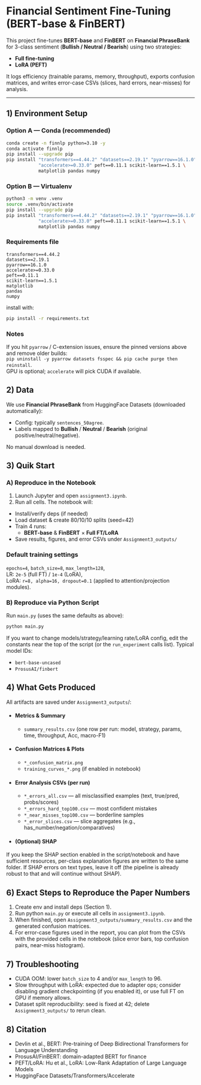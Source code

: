 # Financial Sentiment Fine-Tuning (BERT-base & FinBERT)

This project fine-tunes **BERT-base** and **FinBERT** on **Financial PhraseBank** for 3-class sentiment (**Bullish / Neutral / Bearish**) using two strategies:
- **Full fine-tuning**
- **LoRA (PEFT)**

It logs efficiency (trainable params, memory, throughput), exports confusion matrices, and writes error-case CSVs (slices, hard errors, near-misses) for analysis.

---

## 1) Environment Setup

### Option A — Conda (recommended)
```bash
conda create -n finnlp python=3.10 -y
conda activate finnlp
pip install --upgrade pip
pip install "transformers==4.44.2" "datasets==2.19.1" "pyarrow==16.1.0" \
            "accelerate>=0.33.0" peft==0.11.1 scikit-learn==1.5.1 \
            matplotlib pandas numpy

```

### Option B — Virtualenv
```bash
python3 -m venv .venv
source .venv/bin/activate
pip install --upgrade pip
pip install "transformers==4.44.2" "datasets==2.19.1" "pyarrow==16.1.0" \
            "accelerate>=0.33.0" peft==0.11.1 scikit-learn==1.5.1 \
            matplotlib pandas numpy
```
### Requirements file
```text
transformers==4.44.2
datasets==2.19.1
pyarrow==16.1.0
accelerate>=0.33.0
peft==0.11.1
scikit-learn==1.5.1
matplotlib
pandas
numpy
```
install with:  
```bash
pip install -r requirements.txt
```

### Notes
If you hit `pyarrow` / C-extension issues, ensure the pinned versions above and remove older builds:  
`pip uninstall -y pyarrow datasets fsspec && pip cache purge then reinstall`.  
GPU is optional; `accelerate` will pick CUDA if available.

## 2) Data
We use **Financial PhraseBank** from HuggingFace Datasets (downloaded automatically):  
- Config: typically `sentences_50agree`.  
- Labels mapped to **Bullish** / **Neutral** / **Bearish** (original positive/neutral/negative).

No manual download is needed.

## 3) Quik Start
### A) Reproduce in the Notebook
1. Launch Jupyter and open `assignment3.ipynb`.
2. Run all cells. The notebook will:
- Install/verify deps (if needed)
- Load dataset & create 80/10/10 splits (seed=42)
- Train 4 runs:
  - **BERT-base** & **FinBERT** × **Full FT/LoRA**
- Save results, figures, and error CSVs under `Assignment3_outputs/`
   
### Default training settings
`epochs=4`, `batch_size=8`, `max_length=128`,    
LR: `2e-5` (full FT) / `1e-4` (LoRA),  
LoRA: `r=8, alpha=16, dropout=0.1` (applied to attention/projection modules).

### B) Reproduce via Python Script
Run `main.py` (uses the same defaults as above):
```bash
python main.py
```
If you want to change models/strategy/learning rate/LoRA config, edit the constants near the top of the script (or the `run_experiment` calls list). Typical model IDs:
- `bert-base-uncased`
- `ProsusAI/finbert`

## 4) What Gets Produced
All artifacts are saved under `Assignment3_outputs`/:
- #### Metrics & Summary
  - `summary_results.csv` (one row per run: model, strategy, params, time, throughput, Acc, macro-F1)
- #### Confusion Matrices & Plots
  - `*_confusion_matrix.png`
  - `training_curves_*.png` (if enabled in notebook)
- #### Error Analysis CSVs (per run)
  - `*_errors_all.csv` — all misclassified examples (text, true/pred, probs/scores)
  - `*_errors_hard_top100.csv` — most confident mistakes
  - `*_near_misses_top100.csv` — borderline samples
  - `*_error_slices.csv` — slice aggregates (e.g., has_number/negation/comparatives)
- #### (Optional) SHAP
If you keep the SHAP section enabled in the script/notebook and have sufficient resources, per-class explanation figures are written to the same folder. If SHAP errors on text types, leave it off (the pipeline is already robust to that and will continue without SHAP).


## 6) Exact Steps to Reproduce the Paper Numbers
1. Create env and install deps (Section 1).
2. Run python `main.py` or execute all cells in `assignment3.ipynb`.
3. When finished, open `Assignment3_outputs/summary_results.csv` and the generated confusion matrices.
4. For error-case figures used in the report, you can plot from the CSVs with the provided cells in the notebook (slice error bars, top confusion pairs, near-miss histogram).


## 7) Troubleshooting  
- CUDA OOM: lower `batch_size` to 4 and/or `max_length` to 96.
- Slow throughput with LoRA: expected due to adapter ops; consider disabling gradient checkpointing (if you enabled it), or use full FT on GPU if memory allows.
- Dataset split reproducibility: seed is fixed at 42; delete `Assignment3_outputs/` to rerun clean.

## 8) Citation
- Devlin et al., BERT: Pre-training of Deep Bidirectional Transformers for Language Understanding
- ProsusAI/FinBERT: domain-adapted BERT for finance
- PEFT/LoRA: Hu et al., LoRA: Low-Rank Adaptation of Large Language Models
- HuggingFace Datasets/Transformers/Accelerate

